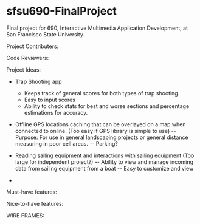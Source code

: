 # sfsu690-FinalProject
Final project for 690, Interactive Multimedia Application Development, at San Francisco State University. 

Project Contributers:


Code Reviewers:


Project Ideas:
- Trap Shooting app
  - Keeps track of general scores for both types of trap shooting.
  - Easy to input scores
  - Ability to check stats for best and worse sections and percentage estimations for accuracy.





- Offline GPS locations caching that can be overlayed on a map when connected to online. (Too easy if GPS library is simple to use)
  -- Purpose: For use in general landscaping projects or general distance measuring in poor cell areas.
  -- Parking?
  
  
  
  
  
- Reading sailing equipment and interactions with sailing equipment (Too large for independent project?)
  -- Ability to view and manage incoming data from sailing equipment from a boat
  -- Easy to customize and view
  
-

Must-have features:


Nice-to-have features:



WIRE FRAMES:




